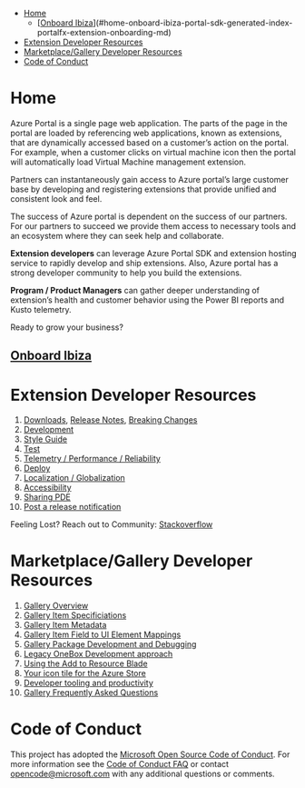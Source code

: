 * [Home](#home)
    * [[Onboard Ibiza](/portal-sdk/generated/index-portalfx-extension-onboarding.md)](#home-onboard-ibiza-portal-sdk-generated-index-portalfx-extension-onboarding-md)
* [Extension Developer Resources](#extension-developer-resources)
* [Marketplace/Gallery Developer Resources](#marketplace-gallery-developer-resources)
* [Code of Conduct](#code-of-conduct)



<a name="home"></a>
# Home

Azure Portal is a single page web application. The parts of the page in the portal are loaded by referencing web applications, known as extensions, that are dynamically accessed based on a customer’s action on the portal. For example, when a customer clicks on virtual machine icon then the portal will automatically load Virtual Machine management extension. 

Partners can instantaneously gain access to Azure portal’s large customer base by developing and registering extensions that provide unified and consistent look and feel.  

The success of Azure portal is dependent on the success of our partners. For our partners to succeed we provide them access to necessary tools and an ecosystem where they can seek help and collaborate. 

**Extension developers** can leverage Azure Portal SDK and extension hosting service to rapidly develop and ship extensions. Also, Azure portal has a strong developer community to help you build the extensions. 

**Program / Product Managers** can gather deeper understanding of extension’s health and customer behavior using the Power BI reports and Kusto telemetry. 

Ready to grow your business?

<a name="home-onboard-ibiza-portal-sdk-generated-index-portalfx-extension-onboarding-md"></a>
## <a href="/portal-sdk/generated/index-portalfx-extension-onboarding.md">Onboard Ibiza</a>

<a name="extension-developer-resources"></a>
# Extension Developer Resources

1. [Downloads](/portal-sdk/generated/downloads.md), [Release Notes](/portal-sdk/generated/release-notes.md), [Breaking Changes](/portal-sdk/generated/breaking-changes.md)
1. [Development](/portal-sdk/generated/index-portalfx-extension-development.md)
1. [Style Guide](/portal-sdk/generated/index-portalfx-extension-style-guide.md)
1. [Test](/portal-sdk/generated/index-portalfx-extension-test.md)
1. [Telemetry / Performance / Reliability](/portal-sdk/generated/index-portalfx-extension-monitor.md) 
1. [Deploy](/portal-sdk/generated/index-portalfx-extension-deployment.md)
1. [Localization / Globalization](/portal-sdk/generated/index-portalfx-extension-localization-globalization.md)
1. [Accessibility](/portal-sdk/generated/index-portalfx-extension-accessibility.md)
1. [Sharing PDE](/portal-sdk/generated/index-portalfx-extension-sharing-pde.md)
1. [Post a release notification](/portal-sdk/generated/portalfx-extension-posting-whats-new-notification.md)

Feeling Lost? Reach out to Community: [Stackoverflow](/portal-sdk/generated/index-portalfx-extension-QnA.md)

<a name="marketplace-gallery-developer-resources"></a>
# Marketplace/Gallery Developer Resources

1. [Gallery Overview](/gallery-sdk/generated/index-gallery.md#gallery-overview)
1. [Gallery Item Specificiations](/gallery-sdk/generated/index-gallery.md#gallery-item-specificiations)
1. [Gallery Item Metadata](/gallery-sdk/generated/index-gallery.md#gallery-item-metadata)
1. [Gallery Item Field to UI Element Mappings](/gallery-sdk/generated/index-gallery.md#gallery-item-field-to-ui-element-mappings)
1. [Gallery Package Development and Debugging](/gallery-sdk/generated/index-gallery.md#gallery-package-development-and-debugging)
1. [Legacy OneBox Development approach](/gallery-sdk/generated/index-gallery.md#legacy-onebox-development-approach)
1. [Using the Add to Resource Blade](/gallery-sdk/generated/index-gallery.md#using-the-add-to-resource-blade)
1. [Your icon tile for the Azure Store](/gallery-sdk/generated/index-gallery.md#your-icon-tile-for-the-azure-store)
1. [Developer tooling and productivity](/gallery-sdk/generated/index-gallery.md#developer-tooling-and-productivity)
1. [Gallery Frequently Asked Questions](/gallery-sdk/generated/index-gallery.md#gallery-frequently-asked-questions)


<a name="code-of-conduct"></a>
# Code of Conduct

This project has adopted the [Microsoft Open Source Code of Conduct](https://opensource.microsoft.com/codeofconduct/). For more information see the [Code of Conduct FAQ](https://opensource.microsoft.com/codeofconduct/faq/) or contact [opencode@microsoft.com](mailto:opencode@microsoft.com) with any additional questions or comments.

